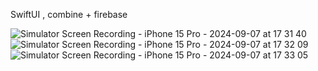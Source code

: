 SwiftUI , combine + firebase

![Simulator Screen Recording - iPhone 15 Pro - 2024-09-07 at 17 31 40](https://github.com/user-attachments/assets/4f775607-da24-4c55-871d-a36437584b91)
![Simulator Screen Recording - iPhone 15 Pro - 2024-09-07 at 17 32 09](https://github.com/user-attachments/assets/da1d73f3-0786-4ffd-b068-a3496747e2ac)
![Simulator Screen Recording - iPhone 15 Pro - 2024-09-07 at 17 33 05](https://github.com/user-attachments/assets/90b0726e-30d7-430c-bffe-794f5b31371a)
